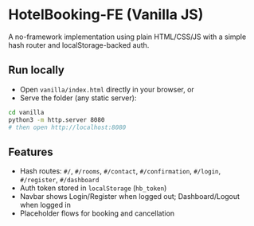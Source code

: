 # HotelBooking-FE (Vanilla JS)

A no-framework implementation using plain HTML/CSS/JS with a simple hash router and localStorage-backed auth.

## Run locally
- Open `vanilla/index.html` directly in your browser, or
- Serve the folder (any static server):

```bash
cd vanilla
python3 -m http.server 8080
# then open http://localhost:8080
```

## Features
- Hash routes: `#/`, `#/rooms`, `#/contact`, `#/confirmation`, `#/login`, `#/register`, `#/dashboard`
- Auth token stored in `localStorage` (`hb_token`)
- Navbar shows Login/Register when logged out; Dashboard/Logout when logged in
- Placeholder flows for booking and cancellation
